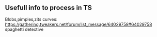 ## Usefull info to process in TS

Blobs,pimples,zits curves: https://gathering.tweakers.net/forum/list_message/64029758#64029758 \
spaghetti detective
